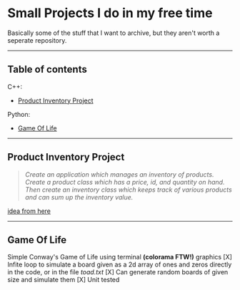 # Small Projects I do in my free time
Basically some of the stuff that I want to archive, but they aren't worth a seperate repository.

---
## Table of contents <!-- hack: - is for a space character, use all lowercase-->
C++:
* [Product Inventory Project](#product-inventory-project)

Python:
* [Game Of Life](#game-of-life)

---
## Product Inventory Project
>*Create an application which manages an inventory of products.  
>Create a product class which has a price, id, and quantity on hand.  
>Then create an inventory class which keeps track of various products and can sum up the inventory value.*

[idea from here](https://github.com/karan/Projects#classes)  

---
## Game Of Life
Simple Conway's Game of Life using terminal **(colorama FTW!)** graphics
[X] Infite loop to simulate a board given as a 2d array of ones and zeros directly in the code, or in the file *toad.txt*
[X] Can generate random boards of given size and simulate them
[X] Unit tested
